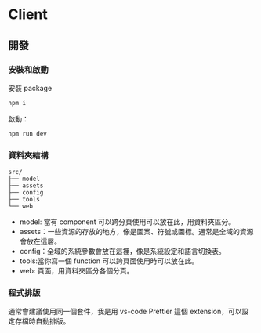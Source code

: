 # Client

## 開發

### 安裝和啟動

安裝 package

```bash
npm i
```

啟動：

```bash
npm run dev
```

### 資料夾結構

```
src/
├── model
├── assets
├── config
├── tools
└── web
```

- model: 當有 component 可以跨分頁使用可以放在此，用資料夾區分。
- assets：一些資源的存放的地方，像是圖案、符號或圖標。通常是全域的資源會放在這層。
- config：全域的系統參數會放在這裡，像是系統設定和語言切換表。
- tools:當你寫一個 function 可以跨頁面使用時可以放在此。
- web: 頁面，用資料夾區分各個分頁。

### 程式排版

通常會建議使用同一個套件，我是用 vs-code Prettier 這個 extension，可以設定存檔時自動排版。
